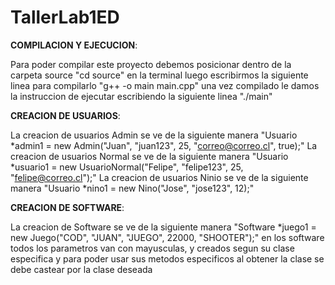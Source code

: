 # TallerLab1ED

**COMPILACION Y EJECUCION**:

Para poder compilar este proyecto debemos posicionar dentro de la carpeta source "cd source" en la terminal
luego escribirmos la siguiente linea para compilarlo "g++ -o main main.cpp" una vez compilado le damos la instruccion
de ejecutar escribiendo la siguiente linea "./main"

**CREACION DE USUARIOS**:

La creacion de usuarios Admin se ve de la siguiente manera "Usuario *admin1 = new Admin("Juan", "juan123", 25, "correo@correo.cl", true);"
La creacion de usuarios Normal se ve de la siguiente manera "Usuario *usuario1 = new UsuarioNormal("Felipe", "felipe123", 25, "felipe@correo.cl");"
La creacion de usuarios Ninio se ve de la siguiente manera "Usuario *nino1 = new Nino("Jose", "jose123", 12);"

**CREACION DE SOFTWARE**:

La creacion de Software se ve de la siguiente manera "Software *juego1 = new Juego("COD", "JUAN", "JUEGO", 22000, "SHOOTER");"
en los software todos los parametros van con mayusculas, y creados segun su clase especifica y para poder usar sus metodos especificos
al obtener la clase se debe castear por la clase deseada
